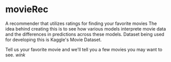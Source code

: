 # movieRec
A recommender that utilizes ratings for finding your favorite movies
The idea behind creating this is to see how various models interprete movie data and the differences in predictions across these models.
Dataset being used for developing this is Kaggle's Movie Dataset.

Tell us your favorite movie and we'll tell you a few movies you may want to see. *wink*
